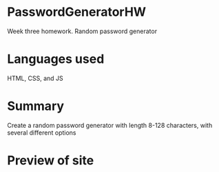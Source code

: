 # PasswordGeneratorHW
 Week three homework. Random password generator
# Languages used
 HTML, CSS, and JS
# Summary
 Create a random password generator with length 8-128 characters, with several different options
# Preview of site
